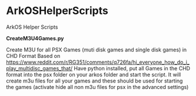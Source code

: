 # ArkOSHelperScripts
ArkOS Helper Scripts

<b>CreateM3U4Games.py</b>

Create M3U for all PSX Games (muti disk games and single disk games) in CHD Format
Based on https://www.reddit.com/r/RG351/comments/q726fa/hi_everyone_how_do_i_play_multidisc_games_that/
Have python installed, put all Games in the CHD format into the psx folder on your arkos folder and start the script. It will create m3u files for all your games and these should be used for starting the games (activate hide all non m3u files for psx in the advanced settings)
